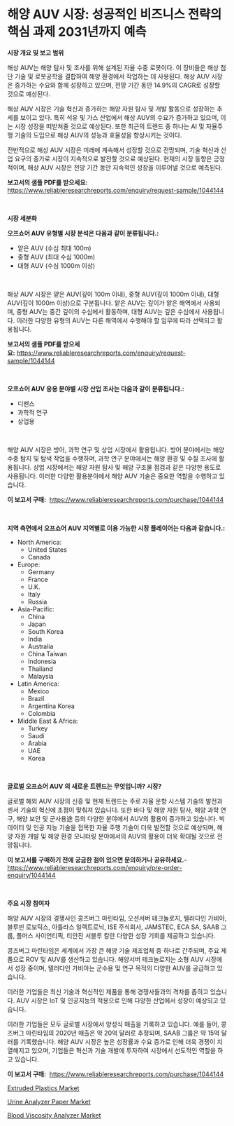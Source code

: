 <p><h1>해양 AUV 시장: 성공적인 비즈니스 전략의 핵심 과제 2031년까지 예측</h1></p><p><strong>시장 개요 및 보고 범위</strong></p>
<p><p>해상 AUV는 해양 탐사 및 조사를 위해 설계된 자율 수중 로봇이다. 이 장비들은 해상 첨단 기술 및 로봇공학을 결합하여 해양 환경에서 작업하는 데 사용된다. 해상 AUV 시장은 증가하는 수요와 함께 성장하고 있으며, 전망 기간 동안 14.9%의 CAGR로 성장할 것으로 예상된다.</p><p>해상 AUV 시장은 기술 혁신과 증가하는 해양 자원 탐사 및 개발 활동으로 성장하는 추세를 보이고 있다. 특히 석유 및 가스 산업에서 해상 AUV의 수요가 증가하고 있으며, 이는 시장 성장을 떠받쳐줄 것으로 예상된다. 또한 최근의 트렌드 중 하나는 AI 및 자율주행 기술의 도입으로 해상 AUV의 성능과 효율성을 향상시키는 것이다.</p><p>전반적으로 해상 AUV 시장은 미래에 계속해서 성장할 것으로 전망되며, 기술 혁신과 산업 요구의 증가로 시장이 지속적으로 발전할 것으로 예상된다. 현재의 시장 동향은 긍정적이며, 해상 AUV 시장은 전망 기간 동안 지속적인 성장을 이루어낼 것으로 예측된다.</p></p>
<p><strong>보고서의 샘플 PDF를 받으세요:</strong> <a href="https://www.reliableresearchreports.com/enquiry/request-sample/1044144">https://www.reliableresearchreports.com/enquiry/request-sample/1044144</a></p>
<p>&nbsp;</p>
<p><strong>시장 세분화</strong></p>
<p><strong>오프쇼어 AUV 유형별 시장 분석은 다음과 같이 분류됩니다.:</strong></p>
<p><ul><li>얕은 AUV (수심 최대 100m)</li><li>중형 AUV (최대 수심 1000m)</li><li>대형 AUV (수심 1000m 이상)</li></ul></p>
<p>&nbsp;</p>
<p><p>해상 AUV 시장은 얕은 AUV(깊이 100m 이내), 중형 AUV(깊이 1000m 이내), 대형 AUV(깊이 1000m 이상)으로 구분됩니다. 얕은 AUV는 깊이가 얕은 해역에서 사용되며, 중형 AUV는 중간 깊이의 수심에서 활동하며, 대형 AUV는 깊은 수심에서 사용됩니다. 이러한 다양한 유형의 AUV는 다른 해역에서 수행해야 할 임무에 따라 선택되고 활용됩니다.</p></p>
<p><strong>보고서의 샘플 PDF를 받으세요:</strong>&nbsp;<a href="https://www.reliableresearchreports.com/enquiry/request-sample/1044144">https://www.reliableresearchreports.com/enquiry/request-sample/1044144</a></p>
<p>&nbsp;</p>
<p><strong> 오프쇼어 AUV 응용 분야별 시장 산업 조사는 다음과 같이 분류됩니다.:</strong></p>
<p><ul><li>디펜스</li><li>과학적 연구</li><li>상업용</li></ul></p>
<p>&nbsp;</p>
<p><p>해양 AUV 시장은 방어, 과학 연구 및 상업 시장에서 활용됩니다. 방어 분야에서는 해양 수중 탐지 및 탐색 작업을 수행하며, 과학 연구 분야에서는 해양 환경 및 수질 조사에 활용됩니다. 상업 시장에서는 해양 자원 탐사 및 해양 구조물 점검과 같은 다양한 용도로 사용됩니다. 이러한 다양한 활용분야에서 해양 AUV 기술은 중요한 역할을 수행하고 있습니다.</p></p>
<p><strong>이 보고서 구매:</strong>&nbsp; <a href="https://www.reliableresearchreports.com/purchase/1044144">https://www.reliableresearchreports.com/purchase/1044144</a></p>
<p>&nbsp;</p>
<p><strong>지역 측면에서 오프쇼어 AUV 지역별로 이용 가능한 시장 플레이어는 다음과 같습니다.:</strong></p>
<p><ul>
    <li>
        North America:
        <ul>
            <li>United States</li>
            <li>Canada</li>
        </ul>
    </li>
    <li>
        Europe:
        <ul>
            <li>Germany</li>
            <li>France</li>
            <li>U.K.</li>
            <li>Italy</li>
            <li>Russia</li>
        </ul>
    </li>
    <li>
        Asia-Pacific:
        <ul>
            <li>China</li>
            <li>Japan</li>
            <li>South Korea</li>
            <li>India</li>
            <li>Australia</li>
            <li>China Taiwan</li>
            <li>Indonesia</li>
            <li>Thailand</li>
            <li>Malaysia</li>
        </ul>
    </li>
    <li>
        Latin America:
        <ul>
            <li>Mexico</li>
            <li>Brazil</li>
            <li>Argentina Korea</li>
            <li>Colombia</li>
        </ul>
    </li>
    <li>
        Middle East & Africa:
        <ul>
            <li>Turkey</li>
            <li>Saudi</li>
            <li>Arabia</li>
            <li>UAE</li>
            <li>Korea</li>
        </ul>
    </li>
    </ul></p>
<p>&nbsp;</p>
<p><strong>글로벌 오프쇼어 AUV 의 새로운 트렌드는 무엇입니까? 시장?</strong></p>
<p><p>글로벌 해외 AUV 시장의 신흥 및 현재 트렌드는 주로 자율 운항 시스템 기술의 발전과 센서 기술의 혁신에 초점이 맞춰져 있습니다. 또한 바다 및 해양 자원 탐사, 해양 과학 연구, 해양 보안 및 군사용途 등의 다양한 분야에서 AUV의 활용이 증가하고 있습니다. 빅데이터 및 인공 지능 기술을 접목한 자율 주행 기술이 더욱 발전할 것으로 예상되며, 해양 자원 개발 및 해양 환경 모니터링 분야에서의 AUV의 활용이 더욱 확대될 것으로 전망됩니다.</p></p>
<p><strong>이 보고서를 구매하기 전에 궁금한 점이 있으면 문의하거나 공유하세요.</strong>- <a href="https://www.reliableresearchreports.com/enquiry/pre-order-enquiry/1044144">https://www.reliableresearchreports.com/enquiry/pre-order-enquiry/1044144</a></p>
<p>&nbsp;</p>
<p><strong>주요 시장 참여자</strong></p>
<p><p>해양 AUV 시장의 경쟁사인 콩즈버그 마린타임, 오션서버 테크놀로지, 텔러다인 가비아, 블루핀 로보틱스, 아틀라스 일렉트로닉, ISE 주식회사, JAMSTEC, ECA SA, SAAB 그룹, 폴머스 사이언티픽, 티안진 서블루 칼란 다양한 성장 기회를 제공하고 있습니다.</p><p>콩즈버그 마린타임은 세계에서 가장 큰 해양 기술 제조업체 중 하나로 간주되며, 주요 제품으로 ROV 및 AUV를 생산하고 있습니다. 해양서버 테크놀로지는 소형 AUV 시장에서 성장 중이며, 텔러다인 가비아는 군수용 및 연구 목적의 다양한 AUV를 공급하고 있습니다.</p><p>이러한 기업들은 최신 기술과 혁신적인 제품을 통해 경쟁사들과의 격차를 좁히고 있습니다. AUV 시장은 IoT 및 인공지능의 적용으로 인해 다양한 산업에서 성장이 예상되고 있습니다. </p><p>이러한 기업들은 모두 글로벌 시장에서 양성식 매출을 기록하고 있습니다. 예를 들어, 콩즈버그 마린타임의 2020년 매출은 약 20억 달러로 추정되며, SAAB 그룹은 약 15억 달러를 기록했습니다. 해양 AUV 시장은 높은 성장률과 수요 증가로 인해 더욱 경쟁이 치열해지고 있으며, 기업들은 혁신과 기술 개발에 투자하여 시장에서 선도적인 역할을 하고 있습니다.</p></p>
<p><strong>이 보고서 구매:</strong>&nbsp;&nbsp;<a href="https://www.reliableresearchreports.com/purchase/1044144">https://www.reliableresearchreports.com/purchase/1044144</a></p>
<p><p><a href="https://github.com/Hazelklievgspy6vdcsmu106w/Market-Research-Report-List-1/blob/main/extruded-plastics-market.md">Extruded Plastics Market</a></p><p><a href="https://view.publitas.com/reportprime-1/insights-into-urine-analyzer-paper-market-size-analysing-market-share-trends-and-growth-from-2023-to-2030/">Urine Analyzer Paper Market</a></p><p><a href="https://view.publitas.com/reportprime-1/blood-viscosity-analyzer-market-research-report-forecasted-for-period-from-2023-2030-by-market-type-market-application-and-region/">Blood Viscosity Analyzer Market</a></p></p>

